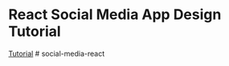 # React Social Media App Design Tutorial

[Tutorial](https://www.youtube.com/watch?v=zM93yZ_8SvE&ab_channel=LamaDev)
#   s o c i a l - m e d i a - r e a c t  
 